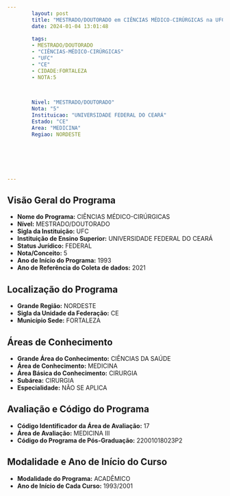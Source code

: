 ```yaml
---
        layout: post
        title: "MESTRADO/DOUTORADO em CIÊNCIAS MÉDICO-CIRÚRGICAS na UFC  "
        date: 2024-01-04 13:01:48
     
        tags:
        - MESTRADO/DOUTORADO
        - "CIÊNCIAS-MÉDICO-CIRÚRGICAS"
        - "UFC"
        - "CE"
        - CIDADE:FORTALEZA
        - NOTA:5
        
       

        Nivel: "MESTRADO/DOUTORADO"
        Nota: "5"
        Instituicao: "UNIVERSIDADE FEDERAL DO CEARÁ"
        Estado: "CE"
        Area: "MEDICINA"
        Regiao: NORDESTE
        
        
        
        
        
        
---
```

## Visão Geral do Programa
- **Nome do Programa:** CIÊNCIAS MÉDICO-CIRÚRGICAS
- **Nível:** MESTRADO/DOUTORADO
- **Sigla da Instituição:** UFC
- **Instituição de Ensino Superior:** UNIVERSIDADE FEDERAL DO CEARÁ
- **Status Jurídico:** FEDERAL
- **Nota/Conceito:** 5
- **Ano de Início do Programa:** 1993
- **Ano de Referência do Coleta de dados:** 2021

## Localização do Programa
- **Grande Região:** NORDESTE
- **Sigla da Unidade da Federação:** CE
- **Município Sede:** FORTALEZA

## Áreas de Conhecimento
- **Grande Área do Conhecimento:** CIÊNCIAS DA SAÚDE
- **Área de Conhecimento:** MEDICINA
- **Área Básica do Conhecimento:** CIRURGIA
- **Subárea:** CIRURGIA
- **Especialidade:** NÃO SE APLICA

## Avaliação e Código do Programa
- **Código Identificador da Área de Avaliação:** 17
- **Área de Avaliação:** MEDICINA III
- **Código do Programa de Pós-Graduação:** 22001018023P2


## Modalidade e Ano de Início do Curso
- **Modalidade do Programa:** ACADÊMICO
- **Ano de Início de Cada Curso:** 1993/2001
